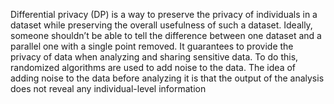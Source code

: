 Differential privacy (DP) is a way to preserve the privacy
of individuals in a dataset while preserving the overall
usefulness of such a dataset. Ideally, someone shouldn’t be
able to tell the difference between one dataset and a parallel
one with a single point removed. It guarantees to provide the
privacy of data when analyzing and sharing sensitive data.
To do this, randomized algorithms are used to add noise
to the data. The idea of adding noise to the data before
analyzing it is that the output of the analysis does not reveal
any individual-level information
